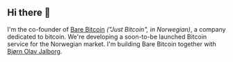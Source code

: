 ## Hi there 👋

I'm the co-founder of [Bare Bitcoin](https://barebitcoin.no) _("Just
Bitcoin", in Norwegian)_, a company dedicated
to bitcoin. We're developing a soon-to-be launched Bitcoin service for the Norwegian
market. I'm building Bare Bitcoin together with [Bjørn Olav Jalborg](https://github.com/octobocto). 
